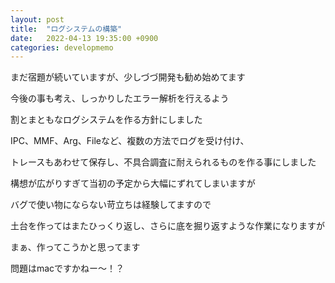 ```yaml
---
layout: post
title:  "ログシステムの構築"
date:   2022-04-13 19:35:00 +0900
categories: developmemo
---
```


<p>まだ宿題が続いていますが、少しづづ開発も勧め始めてます</p>
<p>今後の事も考え、しっかりしたエラー解析を行えるよう</p>
<p>割とまともなログシステムを作る方針にしました</p>
<p>IPC、MMF、Arg、Fileなど、複数の方法でログを受け付け、</p>
<p>トレースもあわせて保存し、不具合調査に耐えられるものを作る事にしました</p>
<p>構想が広がりすぎて当初の予定から大幅にずれてしまいますが</p>
<p>バグで使い物にならない苛立ちは経験してますので</p>
<p>土台を作ってはまたひっくり返し、さらに底を掘り返すような作業になりますが</p>
<p>まぁ、作ってこうかと思ってます</p>
<p>問題はmacですかねー〜！？</p>
